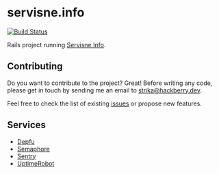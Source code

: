 # servisne.info

[![Build Status](https://semaphoreci.com/api/v1/hackberry/servisne_info/branches/master/badge.svg)](https://semaphoreci.com/hackberry/servisne_info)

Rails project running [Servisne Info](https://www.servisne.info/).

## Contributing

Do you want to contribute to the project? Great! Before writing any code, please
get in touch by sending me an email to strika@hackberry.dev.

Feel free to check the list of existing
[issues](https://github.com/hackberrydev/servisne_info/issues) or propose new
features.

## Services

- [Depfu](https://depfu.com/)
- [Semaphore](https://semaphoreci.com)
- [Sentry](https://sentry.io)
- [UptimeRobot](https://uptimerobot.com)
